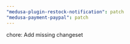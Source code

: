 ```yaml
---
"medusa-plugin-restock-notification": patch
"medusa-payment-paypal": patch
---
```


chore: Add missing changeset
